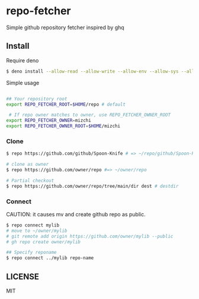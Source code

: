 # repo-fetcher

Simple github repository fetcher inspired by ghq

## Install

Require deno

```bash
$ deno install --allow-read --allow-write --allow-env --allow-sys --allow-run https://raw.githubusercontent.com/mizchi/repofe/main/repo.ts
```

Simple usage
```bash

```

```bash
## Your repository root
export REPO_FETCHER_ROOT=$HOME/repo # default

 # If repo owner matches to owner, use REPO_FETCHER_OWNER_ROOT
export REPO_FETCHER_OWNER=mizchi
export REPO_FETCHER_OWNER_ROOT=$HOME/mizchi
```

### Clone

```bash
$ repo https://github.com/github/Spoon-Knife # => ~/repo/github/Spoon-Knife

# clone as owner
$ repo https://github.com/owner/repo #=> ~/owner/repo

# Partial checkout
$ repo https://github.com/owner/repo/tree/main/dir dest # destdir
```

### Connect

CAUTION: it causes mv and create github repo as public.

```bash
$ repo connect mylib
# move to ~/owner/mylib
# git remote add origin https://github.com/owner/mylib --public
# gh repo create owner/mylib

## Specify reponame
$ repo connect ../mylib repo-name
```

## LICENSE

MIT